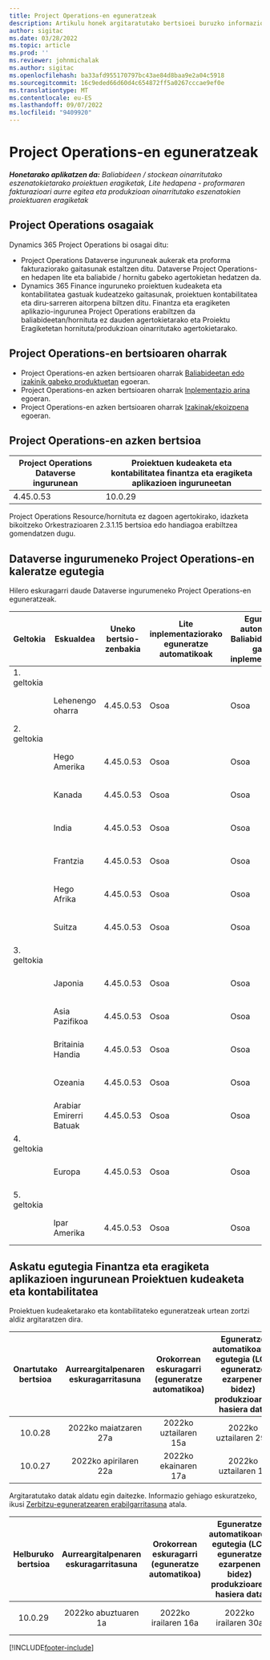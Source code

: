 ```yaml
---
title: Project Operations-en eguneratzeak
description: Artikulu honek argitaratutako bertsioei buruzko informazioa eskaintzen du Dynamics 365 Project Operations.
author: sigitac
ms.date: 03/28/2022
ms.topic: article
ms.prod: ''
ms.reviewer: johnmichalak
ms.author: sigitac
ms.openlocfilehash: ba33afd955170797bc43ae84d8baa9e2a04c5918
ms.sourcegitcommit: 16c9eded66d60d4c654872ff5a0267cccae9ef0e
ms.translationtype: MT
ms.contentlocale: eu-ES
ms.lasthandoff: 09/07/2022
ms.locfileid: "9409920"
---
```

# <a name="project-operations-updates"></a>Project Operations-en eguneratzeak

_**Honetarako aplikatzen da:** Baliabideen / stockean oinarritutako eszenatokietarako proiektuen eragiketak, Lite hedapena - proformaren fakturazioari aurre egitea eta produkzioan oinarritutako eszenatokien proiektuaren eragiketak_



## <a name="project-operations-components"></a>Project Operations osagaiak

Dynamics 365 Project Operations bi osagai ditu:

- Project Operations Dataverse inguruneak aukerak eta proforma fakturaziorako gaitasunak estaltzen ditu. Dataverse Project Operations-en hedapen lite eta baliabide / hornitu gabeko agertokietan hedatzen da.
- Dynamics 365 Finance inguruneko proiektuen kudeaketa eta kontabilitatea gastuak kudeatzeko gaitasunak, proiektuen kontabilitatea eta diru-sarreren aitorpena biltzen ditu. Finantza eta eragiketen aplikazio-ingurunea Project Operations erabiltzen da baliabideetan/hornituta ez dauden agertokietarako eta Proiektu Eragiketetan hornituta/produkzioan oinarritutako agertokietarako.

## <a name="project-operations-release-notes"></a>Project Operations-en bertsioaren oharrak
- Project Operations-en azken bertsioaren oharrak [Baliabideetan edo izakinik gabeko produktuetan](whats-new-july-2022-resource-based.md) egoeran.
- Project Operations-en azken bertsioaren oharrak [Inplementazio arina](../pro/whats-new/whats-new-july-2022-lite.md) egoeran.
- Project Operations-en azken bertsioaren oharrak [Izakinak/ekoizpena](../prod-pma/whats-new/whats-new-jul-2022-stocked.md) egoeran.

## <a name="project-operations-latest-version"></a>Project Operations-en azken bertsioa

| Project Operations Dataverse ingurunean | Proiektuen kudeaketa eta kontabilitatea finantza eta eragiketa aplikazioen inguruneetan | 
| --- | --- |
| 4.45.0.53 | 10.0.29 |

Project Operations Resource/hornituta ez dagoen agertokirako, idazketa bikoitzeko Orkestrazioaren 2.3.1.15 bertsioa edo handiagoa erabiltzea gomendatzen dugu.

## <a name="release-schedule-for-project-operations-on-dataverse-environment"></a>Dataverse ingurumeneko Project Operations-en kaleratze egutegia

Hilero eskuragarri daude Dataverse ingurumeneko Project Operations-en eguneratzeak. 

| Geltokia | Eskualdea | Uneko bertsio-zenbakia | Lite inplementaziorako eguneratze automatikoak | Eguneratze automatikoak Baliabidea/hornitu gabeko inplementaziorako | Hurrengo bertsio-zenbakia | Hurrengo bertsioa orokorrean eskuragarri |
|-----------|-----------------------|-----------------|--------------------|---------------------|---------------------|---------------------|
| 1. geltokia |   &nbsp;              |    &nbsp;       | &nbsp;             |      &nbsp;         |      &nbsp;         |      &nbsp;         |
|   &nbsp;  | Lehenengo oharra         |  4.45.0.53      | Osoa           | Osoa            | TBD                 | 2022ko irailaren 09a      |
| 2. geltokia |   &nbsp;              |    &nbsp;       | &nbsp;             |      &nbsp;         |      &nbsp;         |      &nbsp;         |
|   &nbsp;  | Hego Amerika         |  4.45.0.53      | Osoa           | Osoa            | TBD                 | 2022ko irailaren 09a       |
|   &nbsp;  | Kanada                |  4.45.0.53      | Osoa           | Osoa            | TBD                 | 2022ko irailaren 09a       |
|   &nbsp;  | India                 |  4.45.0.53      | Osoa           | Osoa            | TBD                 | 2022ko irailaren 09a       |
|   &nbsp;  | Frantzia                |  4.45.0.53      | Osoa           | Osoa            | TBD                 | 2022ko irailaren 09a       |
|   &nbsp;  | Hego Afrika          |  4.45.0.53      | Osoa           | Osoa            | TBD                 | 2022ko irailaren 09a       |
|   &nbsp;  | Suitza           |  4.45.0.53      | Osoa           | Osoa            | TBD                 | 2022ko irailaren 09a       |
| 3. geltokia |      &nbsp;           |     &nbsp;      |     &nbsp;         |      &nbsp;         |      &nbsp;         |      &nbsp;         |
|   &nbsp;  | Japonia                 |  4.45.0.53      | Osoa      | Osoa       | TBD                 | 2022ko irailaren 09a       |
|   &nbsp;  | Asia Pazifikoa          |  4.45.0.53      | Osoa      | Osoa       | TBD                 | 2022ko irailaren 09a       |
|   &nbsp;  | Britainia Handia         |  4.45.0.53      | Osoa      | Osoa       | TBD                 | 2022ko irailaren 09a       |
|   &nbsp;  | Ozeania               |  4.45.0.53      | Osoa      | Osoa       | TBD                 | 2022ko irailaren 09a       |
|   &nbsp;  | Arabiar Emirerri Batuak  |  4.45.0.53      | Osoa      | Osoa       | TBD                 | 2022ko irailaren 09a       |
| 4. geltokia |     &nbsp;            |     &nbsp;      |     &nbsp;         |      &nbsp;         |      &nbsp;         |      &nbsp;         |
|   &nbsp;  | Europa                |  4.45.0.53      | Osoa           | Osoa            | TBD           | 2022ko irailaren 16a       |
| 5. geltokia |     &nbsp;            |     &nbsp;      |     &nbsp;         |      &nbsp;         |      &nbsp;         |      &nbsp;         |
|   &nbsp;  | Ipar Amerika         |  4.45.0.53      | Osoa           | Osoa            | TBD           | 2022ko irailaren 16a       |

## <a name="release-schedule-for-project-management-and-accounting-in-the-finance-and-operations-apps-environment"></a>Askatu egutegia Finantza eta eragiketa aplikazioen ingurunean Proiektuen kudeaketa eta kontabilitatea

Proiektuen kudeaketarako eta kontabilitateko eguneratzeak urtean zortzi aldiz argitaratzen dira.

|Onartutako bertsioa| Aurreargitalpenaren eskuragarritasuna | Orokorrean eskuragarri (eguneratze automatikoa) | Eguneratze automatikoaren egutegia (LCS eguneratze ezarpenen bidez) produkzioaren hasiera data |   Zerbitzuaren amaiera   |
|:---------------:|:---------------------------:|:---------------------------------:|:--------------------------------------------------------------------:|:------------------:|
|     10.0.28     |      2022ko maiatzaren 27a           |        2022ko uztailaren 15a              |                          2022ko uztailaren 29a                               | 2022ko urriaren 21a   |
|     10.0.27     |      2022ko apirilaren 22a         |        2022ko ekainaren 17a              |                          2022ko uztailaren 1a                                | 2022ko irailaren 16a |

Argitaratutako datak aldatu egin daitezke. Informazio gehiago eskuratzeko, ikusi [Zerbitzu-eguneratzearen erabilgarritasuna](/dynamics365/fin-ops-core/fin-ops/get-started/public-preview-releases?toc=%2fdynamics365%2ffinance%2ftoc.json) atala.

|Helburuko bertsioa | Aurreargitalpenaren eskuragarritasuna | Orokorrean eskuragarri (eguneratze automatikoa) | Eguneratze automatikoaren egutegia (LCS eguneratze ezarpenen bidez) produkzioaren hasiera data |   Zerbitzuaren amaiera   |
|:---------------:|:---------------------------:|:---------------------------------:|:--------------------------------------------------------------------:|:------------------:|
|     10.0.29     |      2022ko abuztuaren 1a         |       2022ko irailaren 16a          |                        2022ko irailaren 30a                            | 2023ko urtarrilaren 13a   |

[!INCLUDE[footer-include](../includes/footer-banner.md)]
